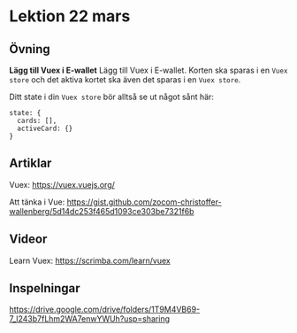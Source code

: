 # Lektion 22 mars

## Övning

**Lägg till Vuex i E-wallet**
Lägg till Vuex i E-wallet. Korten ska sparas i en `Vuex store` och det aktiva kortet ska även det sparas i en `Vuex store`.

Ditt state i din `Vuex store` bör alltså se ut något sånt här:

```
state: {
  cards: [],
  activeCard: {}
}
```

## Artiklar

Vuex: https://vuex.vuejs.org/

Att tänka i Vue: https://gist.github.com/zocom-christoffer-wallenberg/5d14dc253f465d1093ce303be7321f6b

## Videor

Learn Vuex: https://scrimba.com/learn/vuex

## Inspelningar

https://drive.google.com/drive/folders/1T9M4VB69-7_l243b7fLhm2WA7enwYWUh?usp=sharing
